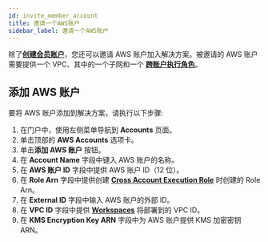 ```yaml
---
id: invite_member_account
title: 邀请一个AWS账户
sidebar_label: 邀请一个AWS账户
---
```


除了[**创建会员账户**](create_member_account)，您还可以邀请 AWS 账户加入解决方案。被邀请的 AWS 账户需要提供一个 VPC、其中的一个子网和一个 [**跨账户执行角色**](cross_account_execution_role)。

## 添加 AWS 账户

要将 AWS 账户添加到解决方案，请执行以下步骤:

1. 在门户中，使用左侧菜单导航到 **Accounts** 页面。
2. 单击顶部的 **AWS Accounts** 选项卡。
3. 单击**添加 AWS 账户** 按钮。
4. 在 **Account Name** 字段中键入 AWS 账户的名称。
5. 在 **AWS 账户 ID** 字段中提供 AWS 账户 ID（12 位）。
6. 在 **Role Arn** 字段中提供创建 [**Cross Account Execution Role**](cross_account_execution_role) 时创建的 Role Arn。
7. 在 **External ID** 字段中输入 AWS 账户的外部 ID。
8. 在 **VPC ID** 字段中提供 [**Workspaces**](../../../common/workspaces/introduction.md) 将部署到的 VPC ID。
9. 在 **KMS Encryption Key ARN** 字段中为 AWS 账户提供 KMS 加密密钥 ARN。
